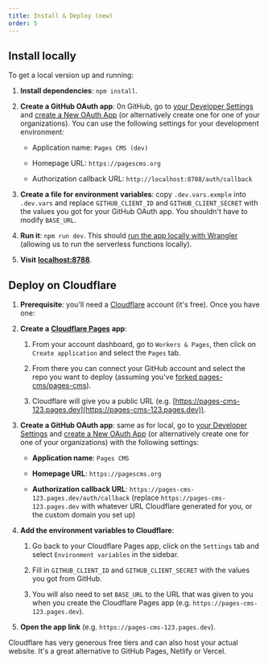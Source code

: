 ```yaml
---
title: Install & Deploy (new)
order: 5
---
```

## Install locally

To get a local version up and running:

1.  **Install dependencies**: `npm install`.
    
2.  **Create a GitHub OAuth app**: 0n GitHub, go to [your Developer Settings](https://github.com/settings/developers) and [create a New OAuth App](https://github.com/settings/applications/new) (or alternatively create one for one of your organizations). You can use the following settings for your development environment:
    
    *   Application name: `Pages CMS (dev)`
        
    *   Homepage URL: `https://pagescms.org`
        
    *   Authorization callback URL: `http://localhost:8788/auth/callback`
        
3.  **Create a file for environment variables**: copy `.dev.vars.exmple` into `.dev.vars` and replace `GITHUB_CLIENT_ID` and `GITHUB_CLIENT_SECRET` with the values you got for your GitHub OAuth app. You shouldn't have to modify `BASE_URL`.
    
4.  **Run it**: `npm run dev`. This should [run the app locally with Wrangler](https://developers.cloudflare.com/pages/functions/local-development/) (allowing us to run the serverless functions locally).
    
5.  **Visit** [**localhost:8788**](http://localhost:8788).
    

## Deploy on Cloudflare

1.  **Prerequisite**: you'll need a [Cloudflare](https://cloudflare.com) account (it's free). Once you have one:
    
2.  **Create a** [**Cloudflare Pages**](https://developers.cloudflare.com/pages/) **app**:
    
    1.  From your account dashboard, go to `Workers & Pages`, then click on `Create application` and select the `Pages` tab.
        
    2.  From there you can connect your GitHub account and select the repo you want to deploy (assuming you've [forked pages-cms/pages-cms](https://github.com/pages-cms/pages-cms/fork)).
        
    3.  Cloudflare will give you a public URL (e.g. [https://pages-cms-123.pages.dev](https://pages-cms-123.pages.dev)).
        
3.  **Create a GitHub OAuth app**: same as for local, go to [your Developer Settings](https://github.com/settings/developers) and [create a New OAuth App](https://github.com/settings/applications/new) (or alternatively create one for one of your organizations) with the following settings:
    
    *   **Application name**: `Pages CMS`
        
    *   **Homepage URL**: `https://pagescms.org`
        
    *   **Authorization callback URL**: `https://pages-cms-123.pages.dev/auth/callback` (replace `https://pages-cms-123.pages.dev` with whatever URL Cloudflare generated for you, or the custom domain you set up)
        
4.  **Add the environment variables to Cloudflare**:
    
    1.  Go back to your Cloudflare Pages app, click on the `Settings` tab and select `Environment variables` in the sidebar.
        
    2.  Fill in `GITHUB_CLIENT_ID` and `GITHUB_CLIENT_SECRET` with the values you got from GitHub.
        
    3.  You will also need to set `BASE_URL` to the URL that was given to you when you create the Cloudflare Pages app (e.g. `https://pages-cms-123.pages.dev`).
        
5.  **Open the app link** (e.g. `https://pages-cms-123.pages.dev`).
    

Cloudflare has very generous free tiers and can also host your actual website. It's a great alternative to GitHub Pages, Netlify or Vercel.